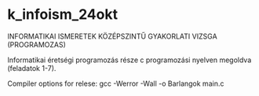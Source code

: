 # k_infoism_24okt
INFORMATIKAI ISMERETEK KÖZÉPSZINTŰ GYAKORLATI VIZSGA (PROGRAMOZAS)

Informatikai éretségi programozás része c programozási nyelven megoldva (feladatok 1-7).

Compiler options for relese: gcc -Werror -Wall -o Barlangok main.c
